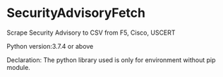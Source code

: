 # SecurityAdvisoryFetch
Scrape Security Advisory to CSV from F5, Cisco, USCERT

Python version:3.7.4 or above

Declaration: The python library used is only for environment without pip module.

